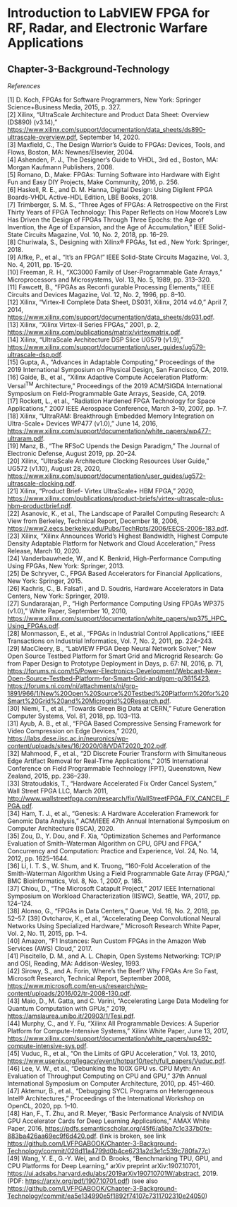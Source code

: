 # Introduction to LabVIEW FPGA for RF, Radar, and Electronic Warfare Applications  
## Chapter-3-Background-Technology  

*References*

[1] D. Koch, FPGAs for Software Programmers, New York: Springer Science+Business Media, 2015, p. 327.  
[2] Xilinx, “UltraScale Architecture and Product Data Sheet: Overview (DS890) (v3.14),” https://www.xilinx.com/support/documentation/data_sheets/ds890-ultrascale-overview.pdf, September 14, 2020.  
[3] Maxfield, C., The Design Warrior’s Guide to FPGAs: Devices, Tools, and Flows, Boston, MA: Newnes/Elsevier, 2004.  
[4] Ashenden, P. J., The Designer’s Guide to VHDL, 3rd ed., Boston, MA: Morgan Kaufmann Publishers, 2008.  
[5] Romano, D., Make: FPGAs: Turning Software into Hardware with Eight Fun and Easy DIY Projects, Make Community, 2016, p. 256.  
[6] Haskell, R. E., and D. M. Hanna, Digital Design: Using Digilent FPGA Boards-VHDL Active-HDL Edition, LBE Books, 2018.  
[7] Trimberger, S. M. S., “Three Ages of FPGAs: A Retrospective on the First Thirty Years of FPGA Technology: This Paper Reflects on How Moore’s Law Has Driven the Design of FPGAs Through Three Epochs: the Age of Invention, the Age of Expansion, and the Age of Accumulation,” IEEE Solid-State Circuits Magazine, Vol. 10, No. 2, 2018, pp. 16–29.  
[8] Churiwala, S., Designing with Xilinx® FPGAs, 1st ed., New York: Springer, 2018.  
[9] Alfke, P., et al., “It’s an FPGA!” IEEE Solid-State Circuits Magazine, Vol. 3, No. 4, 2011, pp. 15–20.  
[10] Freeman, R. H., “XC3000 Family of User-Programmable Gate Arrays,” Microprocessors and Microsystems, Vol. 13, No. 5, 1989, pp. 313–320.  
[11] Fawcett, B., “FPGAs as Reconfi gurable Processing Elements,” IEEE Circuits and Devices Magazine, Vol. 12, No. 2, 1996, pp. 8–10.  
[12] Xilinx, “Virtex-II Complete Data Sheet, DS031, Xilinx, 2014 v4.0,” April 7, 2014, https://www.xilinx.com/support/documentation/data_sheets/ds031.pdf.  
[13] Xilinx, “Xilinx Virtex-II Series FPGAs,” 2001, p. 2, https://www.xilinx.com/publications/matrix/virtexmatrix.pdf.  
[14] Xilinx, “UltraScale Architecture DSP Slice UG579 (v1.9),” https://www.xilinx.com/support/documentation/user_guides/ug579-ultrascale-dsp.pdf.  
[15] Gupta, A., “Advances in Adaptable Computing,” Proceedings of the 2019 International Symposium on Physical Design, San Francisco, CA, 2019.  
[16] Gaide, B., et al., “Xilinx Adaptive Compute Acceleration Platform: Versal<sup>TM</sup> Architecture,” Proceedings of the 2019 ACM/SIGDA International Symposium on Field-Programmable Gate Arrays, Seaside, CA, 2019.  
[17] Rockett, L., et al., “Radiation Hardened FPGA Technology for Space Applications,” 2007 IEEE Aerospace Conference, March 3–10, 2007, pp. 1–7.  
[18] Xilinx, “UltraRAM: Breakthrough Embedded Memory Integration on Ultra-Scale+ Devices WP477 (v1.0),” June 14, 2016, https://www.xilinx.com/support/documentation/white_papers/wp477-ultraram.pdf.  
[19] Manz, B., “The RFSoC Upends the Design Paradigm,” The Journal of Electronic Defense, August 2019, pp. 20–24.  
[20] Xilinx, “UltraScale Architecture Clocking Resources User Guide,” UG572 (v1.10), August 28, 2020, https://www.xilinx.com/support/documentation/user_guides/ug572-ultrascale-clocking.pdf.  
[21] Xilinx, “Product Brief- Virtex UltraScale+ HBM FPGA,” 2020, https://www.xilinx.com/publications/product-briefs/virtex-ultrascale-plus-hbm-productbrief.pdf.  
[22] Asanovic, K., et al., The Landscape of Parallel Computing Research: A View from Berkeley, Technical Report, December 18, 2006, https://www2.eecs.berkeley.edu/Pubs/TechRpts/2006/EECS-2006-183.pdf.  
[23] Xilinx, “Xilinx Announces World’s Highest Bandwidth, Highest Compute Density Adaptable Platform for Network and Cloud Acceleration,” Press Release, March 10, 2020.  
[24] Vanderbauwhede, W., and K. Benkrid, High-Performance Computing Using FPGAs, New York: Springer, 2013.  
[25] De Schryver, C., FPGA Based Accelerators for Financial Applications, New York: Springer, 2015.  
[26] Kachris, C., B. Falsafi , and D. Soudris, Hardware Accelerators in Data Centers, New York: Springer, 2019.  
[27] Sundararajan, P., “High Performance Computing Using FPGAs WP375 (v1.0),” White Paper, September 10, 2010, https://www.xilinx.com/support/documentation/white_papers/wp375_HPC_Using_FPGAs.pdf.  
[28] Monmasson, E., et al., “FPGAs in Industrial Control Applications,” IEEE Transactions on Industrial Informatics, Vol. 7, No. 2, 2011, pp. 224–243.  
[29] MacCleery, B., “LabVIEW FPGA Deep Neural Network Solver,” New Open Source Testbed Platform for Smart Grid and Microgrid Research: Go from Paper Design to Prototype Deployment in Days, p. 67: NI, 2016, p. 71, https://forums.ni.com/t5/Power-Electronics-Development/Webcast-New-Open-Source-Testbed-Platform-for-Smart-Grid-and/gpm-p/3615423, https://forums.ni.com/ni/attachments/ni/grp-1891/966/1/New%20Open%20Source%20Testbed%20Platform%20for%20Smart%20Grid%20and%20Microgrid%20Research.pdf.  
[30] Niemi, T., et al., “Towards Green Big Data at CERN,” Future Generation Computer Systems, Vol. 81, 2018, pp. 103–113.  
[31] Ayub, A. B., et al., “FPGA Based Compressive Sensing Framework for Video Compression on Edge Devices,” 2020, https://labs.dese.iisc.ac.in/neuronics/wp-content/uploads/sites/16/2020/08/VDAT2020_202.pdf.  
[32] Mahmood, F., et al., “2D Discrete Fourier Transform with Simultaneous Edge Artifact Removal for Real-Time Applications,” 2015 International Conference on Field Programmable Technology (FPT), Queenstown, New Zealand, 2015, pp. 236–239.  
[33] Stratoudakis, T., “Hardware Accelerated Fix Order Cancel System,” Wall Street FPGA LLC, March 2011, http://www.wallstreetfpga.com/research/fix/WallStreetFPGA_FIX_CANCEL_FPGA.pdf.  
[34] Ham, T. J., et al., “Genesis: A Hardware Acceleration Framework for Genomic Data Analysis,” ACM/IEEE 47th Annual International Symposium on Computer Architecture (ISCA), 2020.  
[35] Zou, D., Y. Dou, and F. Xia, “Optimization Schemes and Performance Evaluation of Smith–Waterman Algorithm on CPU, GPU and FPGA,” Concurrency and Computation: Practice and Experience, Vol. 24, No. 14, 2012, pp. 1625–1644.  
[36] Li, I. T. S., W. Shum, and K. Truong, “160-Fold Acceleration of the Smith-Waterman Algorithm Using a Field Programmable Gate Array (FPGA),” BMC Bioinformatics, Vol. 8, No. 1, 2007, p. 185.  
[37] Chiou, D., “The Microsoft Catapult Project,” 2017 IEEE International Symposium on Workload Characterization (IISWC), Seattle, WA, 2017, pp. 124–124.  
[38] Alonso, G., “FPGAs in Data Centers,” Queue, Vol. 16, No. 2, 2018, pp. 52–57.
[39] Ovtcharov, K., et al., “Accelerating Deep Convolutional Neural Networks Using Specialized Hardware,” Microsoft Research White Paper, Vol. 2, No. 11, 2015, pp. 1–4.  
[40] Amazon, “F1 Instances: Run Custom FPGAs in the Amazon Web Services (AWS) Cloud,” 2017.  
[41] Piscitello, D. M., and A. L. Chapin, Open Systems Networking: TCP/IP and OSI, Reading, MA: Addison-Wesley, 1993.  
[42] Sirowy, S., and A. Forin, Where’s the Beef? Why FPGAs Are So Fast, Microsoft Research, Technical Report, September 2008, https://www.microsoft.com/en-us/research/wp-content/uploads/2016/02/tr-2008-130.pdf.  
[43] Maio, D., M. Gatta, and C. Varini, “Accelerating Large Data Modeling for Quantum Computation with GPUs,” 2019, https://amslaurea.unibo.it/20903/1/Tesi.pdf.  
[44] Murphy, C., and Y. Fu, “Xilinx All Programmable Devices: A Superior Platform for Compute-Intensive Systems,” Xilinx White Paper, June 13, 2017, https://www.xilinx.com/support/documentation/white_papers/wp492-compute-intensive-sys.pdf.  
[45] Vuduc, R., et al., “On the Limits of GPU Acceleration,” Vol. 13, 2010, https://www.usenix.org/legacy/event/hotpar10/tech/full_papers/Vuduc.pdf.  
[46] Lee, V. W., et al., “Debunking the 100X GPU vs. CPU Myth: An Evaluation of Throughput Computing on CPU and GPU,” 37th Annual International Symposium on Computer Architecture, 2010, pp. 451–460.  
[47] Aktemur, B., et al., “Debugging SYCL Programs on Heterogeneous Intel® Architectures,” Proceedings of the International Workshop on OpenCL, 2020, pp. 1–10.  
[48] Han, F., T. Zhu, and R. Meyer, “Basic Performance Analysis of NVIDIA GPU Accelerator Cards for Deep Learning Applications,” AMAX White Paper, 2016, https://pdfs.semanticscholar.org/45f6/a5ba7c1c337b0fe-883ba426aa69ec9f6d420.pdf. (link is broken, see link https://github.com/LVFPGABOOK/Chapter-3-Background-Technology/commit/028d11a4799d0b4ce6731a2d3e1c539c780fa77c)  
[49] Wang, Y. E., G.-Y. Wei, and D. Brooks, “Benchmarking TPU, GPU, and CPU Platforms for Deep Learning,” arXiv preprint arXiv:1907.10701, https://ui.adsabs.harvard.edu/abs/2019arXiv190710701W/abstract, 2019. (PDF: https://arxiv.org/pdf/1907.10701.pdf) (see also https://github.com/LVFPGABOOK/Chapter-3-Background-Technology/commit/ea5e134990e5f1892f74107c7311702310e24050)  
